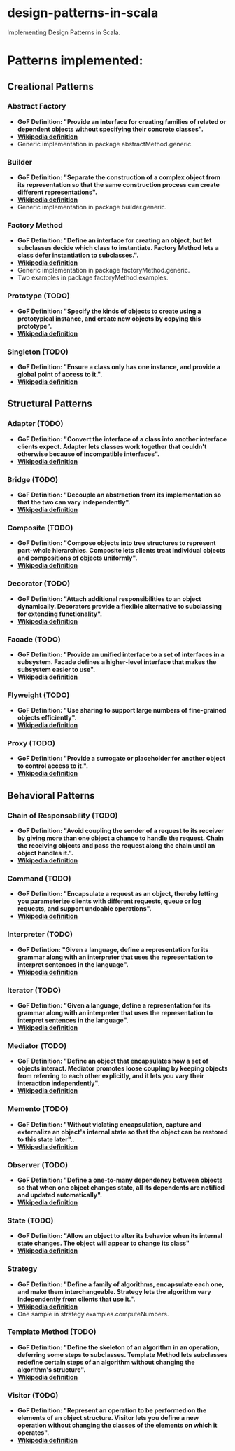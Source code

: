# design-patterns-in-scala

Implementing Design Patterns in Scala.

# Patterns implemented:

## Creational Patterns

### Abstract Factory

- **GoF Definition: "Provide an interface for creating families of related or dependent objects without specifying their concrete classes".**
- **[Wikipedia definition](https://en.wikipedia.org/wiki/Abstract_factory_pattern)**
- Generic implementation in package abstractMethod.generic.

### Builder

- **GoF Definition: "Separate the construction of a complex object from its representation so that the same construction process can create different representations".**
- **[Wikipedia definition](https://en.wikipedia.org/wiki/Builder_pattern)**
- Generic implementation in package builder.generic.

### Factory Method

- **GoF Definition: "Define an interface for creating an object, but let subclasses decide which class to instantiate. Factory Method lets a class defer instantiation to subclasses.".**
- **[Wikipedia definition](https://en.wikipedia.org/wiki/Factory_method_pattern)**
- Generic implementation in package factoryMethod.generic.
- Two examples in package factoryMethod.examples.

### Prototype (TODO)

- **GoF Definition: "Specify the kinds of objects to create using a prototypical instance, and create new objects by copying this prototype".**
- **[Wikipedia definition](https://en.wikipedia.org/wiki/Prototype_pattern)**

### Singleton (TODO)

- **GoF Definition: "Ensure a class only has one instance, and provide a global point of access to it.".**
- **[Wikipedia definition](https://en.wikipedia.org/wiki/Singleton_pattern)**

## Structural Patterns

### Adapter (TODO)

- **GoF Definition: "Convert the interface of a class into another interface clients expect. Adapter lets classes work together that couldn't otherwise because of incompatible interfaces".**
- **[Wikipedia definition](https://en.wikipedia.org/wiki/Adapter_pattern)**

### Bridge (TODO)

- **GoF Definition: "Decouple an abstraction from its implementation so that the two can vary independently".**
- **[Wikipedia definition](https://en.wikipedia.org/wiki/Bridge_pattern)**

### Composite (TODO)

- **GoF Definition: "Compose objects into tree structures to represent part-whole hierarchies. Composite lets clients treat individual objects and compositions of objects uniformly".**
- **[Wikipedia definition](https://en.wikipedia.org/wiki/Composite_pattern)**

### Decorator (TODO)

- **GoF Definition: "Attach additional responsibilities to an object dynamically. Decorators provide a flexible alternative to subclassing for extending functionality".**
- **[Wikipedia definition](https://en.wikipedia.org/wiki/Decorator_pattern)**

### Facade (TODO)

- **GoF Definition: "Provide an unified interface to a set of interfaces in a subsystem. Facade defines a higher-level interface that makes the subsystem easier to use".**
- **[Wikipedia definition](https://en.wikipedia.org/wiki/Facade_pattern)**

### Flyweight (TODO)

- **GoF Definition: "Use sharing to support large numbers of fine-grained objects efficiently".**
- **[Wikipedia definition](https://en.wikipedia.org/wiki/Flyweight_pattern)**

### Proxy (TODO)

- **GoF Definition: "Provide a surrogate or placeholder for another object to control access to it.".**
- **[Wikipedia definition](https://en.wikipedia.org/wiki/Proxy_pattern)**

## Behavioral Patterns

### Chain of Responsability (TODO)

- **GoF Definition: "Avoid coupling the sender of a request to its receiver by giving more than one object a chance to handle the request. Chain the receiving objects and pass the request along the chain until an object handles it.".**
- **[Wikipedia definition](https://en.wikipedia.org/wiki/Chain-of-responsibility_pattern)**

### Command (TODO)

- **GoF Definition: "Encapsulate a request as an object, thereby letting you parameterize clients with different requests, queue or log requests, and support undoable operations".**
- **[Wikipedia definition](https://en.wikipedia.org/wiki/Command_pattern)**

### Interpreter (TODO)

- **GoF Defintion: "Given a language, define a representation for its grammar along with an interpreter that uses the representation to interpret sentences in the language".**
- **[Wikipedia definition](https://en.wikipedia.org/wiki/Interpreter_pattern)**

### Iterator (TODO)

- **GoF Definition: "Given a language, define a representation for its grammar along with an interpreter that uses the representation to interpret sentences in the language".**
- **[Wikipedia definition](https://en.wikipedia.org/wiki/Iterator_pattern)**

### Mediator (TODO)

- **GoF Definition: "Define an object that encapsulates how a set of objects interact. Mediator promotes loose coupling by keeping objects from referring to each other explicitly, and it lets you vary their interaction independently".**
- **[Wikipedia definition](https://en.wikipedia.org/wiki/Mediator_pattern)**

### Memento (TODO)

- **GoF Definition: "Without violating encapsulation, capture and externalize an object's internal state so that the object can be restored to this state later".**.
- **[Wikipedia definition](https://en.wikipedia.org/wiki/Memento_pattern)**

### Observer (TODO)

- **GoF Definition: "Define a one-to-many dependency between objects so that when one object changes state, all its dependents are notified and updated automatically".**
- **[Wikipedia definition](https://en.wikipedia.org/wiki/Observer_pattern)**

### State (TODO)

- **GoF Definition: "Allow an object to alter its behavior when its internal state changes. The object will appear to change its class"**
- **[Wikipedia definition](https://en.wikipedia.org/wiki/State_pattern)**

### Strategy

- **GoF Definition: "Define a family of algorithms, encapsulate each one, and make them interchangeable. Strategy lets the algorithm vary independently from clients that use it.".**
- **[Wikipedia definition](https://en.wikipedia.org/wiki/Strategy_pattern)**
- One sample in strategy.examples.computeNumbers.

### Template Method (TODO)

- **GoF Definition: "Define the skeleton of an algorithm in an operation, deferring some steps to subclasses. Template Method lets subclasses redefine certain steps of an algorithm without changing the algorithm's structure".**
- **[Wikipedia definition](https://en.wikipedia.org/wiki/Template_method_pattern)**

### Visitor (TODO)

- **GoF Definition: "Represent an operation to be performed on the elements of an object structure. Visitor lets you define a new operation without changing the classes of the elements on which it operates".**
- **[Wikipedia definition](https://en.wikipedia.org/wiki/Visitor_pattern)**